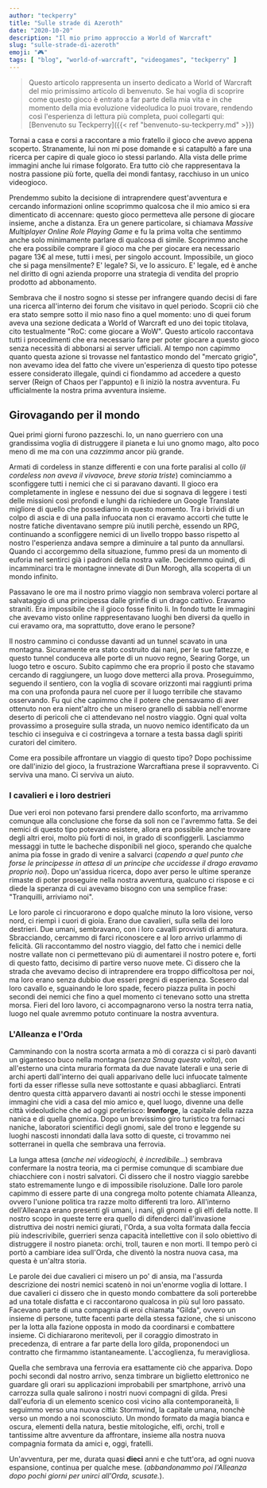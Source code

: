 ```yaml
---
author: "teckperry"
title: "Sulle strade di Azeroth"
date: "2020-10-20"
description: "Il mio primo approccio a World of Warcraft"
slug: "sulle-strade-di-azeroth"
emoji: "🎮"
tags: [ "blog", "world-of-warcraft", "videogames", "teckperry" ]
---
```


> Questo articolo rappresenta un inserto dedicato a World of Warcraft del mio primissimo articolo di benvenuto. Se hai voglia di scoprire come questo gioco è entrato a far parte della mia vita e in che momento della mia evoluzione videoludica lo puoi trovare, rendendo così l'esperienza di lettura più completa, puoi collegarti qui: [Benvenuto su Teckperry]({{< ref "benvenuto-su-teckperry.md" >}})

Tornai a casa e corsi a raccontare a mio fratello il gioco che avevo appena scoperto. Stranamente, lui non mi pose domande e si catapultò a fare una ricerca per capire di quale gioco io stessi parlando. Alla vista delle prime immagini anche lui rimase folgorato. Era tutto ciò che rappresentava la nostra passione più forte, quella dei mondi fantasy, racchiuso in un unico videogioco. 

Prendemmo subito la decisione di intraprendere quest'avventura e cercando informazioni online scoprimmo qualcosa che il mio amico si era dimenticato di accennare: questo gioco permetteva alle persone di giocare insieme, anche a distanza. Era un genere particolare, si chiamava *Massive Multiplayer Online Role Playing Game* e fu la prima volta che sentimmo anche solo minimamente parlare di qualcosa di simile. Scoprimmo anche che era possibile comprare il gioco ma che per giocare era necessario pagare 13€ al mese, tutti i mesi, per singolo account. Impossibile, un gioco che si paga mensilmente? E' legale? Si, ve lo assicuro. E' legale, ed è anche nel diritto di ogni azienda proporre una strategia di vendita del proprio prodotto ad abbonamento. 

Sembrava che il nostro sogno si stesse per infrangere quando decisi di fare una ricerca all'interno dei forum che visitavo in quel periodo. Scoprii ciò che era stato sempre sotto il mio naso fino a quel momento: uno di quei forum aveva una sezione dedicata a World of Warcraft ed uno dei topic titolava, cito testualmente "RoC: come giocare a WoW". Questo articolo raccontava tutti i procedimenti che era necessario fare per poter giocare a questo gioco senza necessità di abbonarsi ai server ufficiali. Al tempo non capimmo quanto questa azione si trovasse nel fantastico mondo del "mercato grigio", non avevamo idea del fatto che vivere un'esperienza di questo tipo potesse essere considerato illegale, quindi ci fiondammo ad accedere a questo server (Reign of Chaos per l'appunto) e lì iniziò la nostra avventura. Fu ufficialmente la nostra prima avventura insieme.

## Girovagando per il mondo
Quei primi giorni furono pazzeschi. Io, un nano guerriero con una grandissima voglia di distruggere il pianeta e lui uno gnomo mago, alto poco meno di me ma con una *cazzimma* ancor più grande.

Armati di cordeless in stanze differenti e con una forte paralisi al collo (*il cordeless non aveva il vivavoce, breve storia triste*) cominciammo a sconfiggere tutti i nemici che ci si paravano davanti. Il gioco era completamente in inglese e nessuno dei due si sognava di leggere i testi delle missioni così profondi e lunghi da richiedere un Google Translate migliore di quello che possediamo in questo momento. Tra i brividi di un colpo di ascia e di una palla infuocata non ci eravamo accorti che tutte le nostre fatiche diventavano sempre più inutili perchè, essendo un RPG, continuando a sconfiggere nemici di un livello troppo basso rispetto al nostro l'esperienza andava sempre a diminuire a tal punto da annullarsi. Quando ci accorgemmo della situazione, fummo presi da un momento di euforia nel sentirci già i padroni della nostra valle. Decidemmo quindi, di incamminarci tra le montagne innevate di Dun Morogh, alla scoperta di un mondo infinito.

Passavano le ore ma il nostro primo viaggio non sembrava volerci portare al salvataggio di una principessa dalle grinfie di un drago cattivo. Eravamo straniti. Era impossibile che il gioco fosse finito li. In fondo tutte le immagini che avevamo visto online rappresentavano luoghi ben diversi da quello in cui eravamo ora, ma soprattutto, dove erano le persone?

Il nostro cammino ci condusse davanti ad un tunnel scavato in una montagna. Sicuramente era stato costruito dai nani, per le sue fattezze, e questo tunnel conduceva alle porte di un nuovo regno, Searing Gorge, un luogo tetro e oscuro. Subito capimmo che era proprio il posto che stavamo cercando di raggiungere, un luogo dove metterci alla prova. Proseguimmo, seguendo il sentiero, con la voglia di scovare orizzonti mai raggiunti prima ma con una profonda paura nel cuore per il luogo terribile che stavamo osservando. Fu qui che capimmo che il potere che pensavamo di aver ottenuto non era nient'altro che un misero granello di sabbia nell'enorme deserto di pericoli che ci attendevano nel nostro viaggio. Ogni qual volta provassimo a proseguire sulla strada, un nuovo nemico identificato da un teschio ci inseguiva e ci costringeva a tornare a testa bassa dagli spiriti curatori del cimitero.

Come era possibile affrontare un viaggio di questo tipo? Dopo pochissime ore dall'inizio del gioco, la frustrazione Warcraftiana prese il sopravvento. Ci serviva una mano. Ci serviva un aiuto.

### I cavalieri e i loro destrieri

Due veri eroi non potevano farsi prendere dallo sconforto, ma arrivammo comunque alla conclusione che forse da soli non ce l'avremmo fatta. Se dei nemici di questo tipo potevano esistere, allora era possibile anche trovare degli altri eroi, molto più forti di noi, in grado di sconfiggerli. Lasciammo messaggi in tutte le bacheche disponibili nel gioco, sperando che qualche anima pia fosse in grado di venire a salvarci (*capendo a quel punto che forse le principesse in attesa di un principe che uccidesse il drago eravamo proprio noi*). Dopo un'assidua ricerca, dopo aver perso le ultime speranze rimaste di poter proseguire nella nostra avventura, qualcuno ci rispose e ci diede la speranza di cui avevamo bisogno con una semplice frase: "Tranquilli, arriviamo noi". 

Le loro parole ci rincuorarono e dopo qualche minuto la loro visione, verso nord, ci riempì i cuori di gioia. Erano due cavalieri, sulla sella dei loro destrieri. Due umani, sembravano, con i loro cavalli provvisti di armatura.
Sbracciando, cercammo di farci riconoscere e al loro arrivo urlammo di felicità. Gli raccontammo del nostro viaggio, del fatto che i nemici delle nostre vallate non ci permettevano più di aumentarei il nostro potere e, forti di questo fatto, decisimo di partire verso nuove mete. Ci dissero che la strada che avevamo deciso di intraprendere era troppo difficoltosa per noi, ma loro erano senza dubbio due esseri pregni di esperienza. Scesero dal loro cavallo e, sguainando le loro spade, fecero piazza pulita in pochi secondi dei nemici che fino a quel momento ci tenevano sotto una stretta morsa. Fieri del loro lavoro, ci accompagnarono verso la nostra terra natia, luogo nel quale avremmo potuto continuare la nostra avventura.

### L'Alleanza e l'Orda

Camminando con la nostra scorta armata a mò di corazza ci si parò davanti un gigantesco buco nella montagna (*senza Smaug questa volta*), con all'esterno una cinta muraria formata da due navate laterali e una serie di archi aperti dall'interno dei quali apparivano delle luci infuocate talmente forti da esser riflesse sulla neve sottostante e quasi abbagliarci. Entrati dentro questa città apparvero davanti ai nostri occhi le stesse imponenti immagini che vidi a casa del mio amico e, quel luogo, divenne una delle città videoludiche che ad oggi preferisco: **Ironforge**, la capitale della razza nanica e di quella gnomica. Dopo un brevissimo giro turistico tra fornaci naniche, laboratori scientifici degli gnomi, sale del trono e leggende su luoghi nascosti innondati dalla lava sotto di queste, ci trovammo nei sotterranei in quella che sembrava una ferrovia.

La lunga attesa (*anche nei videogiochi, è incredibile...*) sembrava confermare la nostra teoria, ma ci permise comunque di scambiare due chiacchiere con i nostri salvatori. Ci dissero che il nostro viaggio sarebbe stato estremamente lungo e di impossibile risoluzione. Dalle loro parole capimmo di essere parte di una congrega molto potente chiamata Alleanza, ovvero l'unione politica tra razze molto differenti tra loro. All'interno dell'Alleanza erano presenti gli umani, i nani, gli gnomi e gli elfi della notte. Il nostro scopo in queste terre era quello di difenderci dall'invasione distruttiva dei nostri nemici giurati, l'Orda, a sua volta formata dalla feccia più indescrivibile, guerrieri senza capacità intellettive con il solo obiettivo di distruggere il nostro pianeta: orchi, troll, tauren e non morti. Il tempo però ci portò a cambiare idea sull'Orda, che diventò la nostra nuova casa, ma questa è un'altra storia. 

Le parole dei due cavalieri ci misero un po' di ansia, ma l'assurda descrizione dei nostri nemici scatenò in noi un'enorme voglia di lottare. I due cavalieri ci dissero che in questo mondo combattere da soli porterebbe ad una totale disfatta e ci raccontarono qualcosa in più sul loro passato. Facevano parte di una compagnia di eroi chiamata "Gilda", ovvero un insieme di persone, tutte facenti parte della stessa fazione, che si uniscono per la lotta alla fazione opposta in modo da coordinarsi e combattere insieme. Ci dichiararono meritevoli, per il coraggio dimostrato in precedenza, di entrare a far parte della loro gilda, proponendoci un contratto che firmammo istantaneamente. L'accoglienza, fu meravigliosa.

Quella che sembrava una ferrovia era esattamente ciò che appariva. Dopo pochi secondi dal nostro arrivo, senza timbrare un biglietto elettronico ne guardare gli orari su applicazioni improbabili per smartphone, arrivò una carrozza sulla quale salirono i nostri nuovi compagni di gilda. Presi dall'euforia di un elemento scenico così vicino alla contemporaneità, li seguimmo verso una nuova città: Stormwind, la capitale umana, nonchè verso un mondo a noi sconosciuto. Un mondo formato da magia bianca e oscura, elementi della natura, bestie mitologiche, elfi, orchi, troll e tantissime altre avventure da affrontare, insieme alla nostra nuova compagnia formata da amici e, oggi, fratelli.

Un'avventura, per me, durata quasi **dieci** anni e che tutt'ora, ad ogni nuova espansione, continua per qualche mese. (*abbandonammo poi l'Alleanza dopo pochi giorni per unirci all'Orda, scusate.*).
